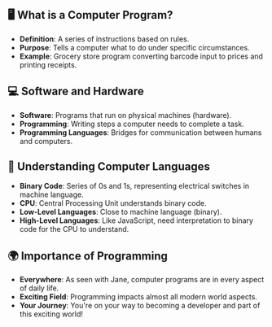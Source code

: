 ## 🖥️ What is a Computer Program?

- **Definition**: A series of instructions based on rules.
- **Purpose**: Tells a computer what to do under specific circumstances.
- **Example**: Grocery store program converting barcode input to prices and printing receipts.

## 💻 Software and Hardware

- **Software**: Programs that run on physical machines (hardware).
- **Programming**: Writing steps a computer needs to complete a task.
- **Programming Languages**: Bridges for communication between humans and computers.

## 🧠 Understanding Computer Languages

- **Binary Code**: Series of 0s and 1s, representing electrical switches in machine language.
- **CPU**: Central Processing Unit understands binary code.
- **Low-Level Languages**: Close to machine language (binary).
- **High-Level Languages**: Like JavaScript, need interpretation to binary code for the CPU to understand.

## 🌍 Importance of Programming

- **Everywhere**: As seen with Jane, computer programs are in every aspect of daily life.
- **Exciting Field**: Programming impacts almost all modern world aspects.
- **Your Journey**: You're on your way to becoming a developer and part of this exciting world!
